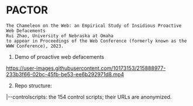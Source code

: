 # PACTOR

```
The Chameleon on the Web: an Empirical Study of Insidious Proactive Web Defacements
Rui Zhao, University of Nebraska at Omaha
to appear in Proceedings of the Web Conference (formerly known as the WWW Conference), 2023.
```

1. Demo of proactive web defacements

https://user-images.githubusercontent.com/10173153/215888977-233b3f66-02bc-45fb-be53-ee6b292971d8.mp4

2. Repo structure:

|--controlscripts: the 154 control scripts; their URLs are anonymized.
